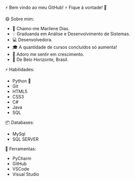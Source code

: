   ⚡ Bem vindo ao meu GitHub! ⚡
         Fique à vontade! 🌱

  😄 Sobre mim: 

- 👋 Chamo-me Marilene Dias. 
- 💡 Graduanda em Análise e Desenvolvimento de Sistemas.
- 💻 Desenvolvedora.
- 🎓 A quantidade de cursos concluídos só aumenta!
- 🌱 Adoro me sentir em crescimento.
- 📌 De Belo Horizonte, Brasil.

⚡ Habilidades:

- Python 🐍
- Git 
- HTML5 
- CSS3
- C#
- Java
- SQL

📦 Databases:

- MySql
- SQL SERVER

🧰 Ferramentas:

- PyCharm 
- GitHub 
- VSCode
- Visual Studio  




